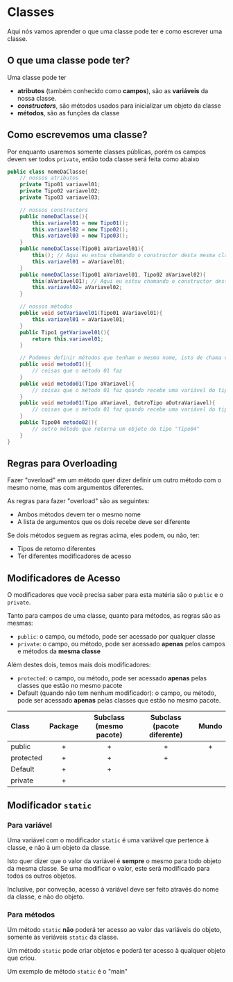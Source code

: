 # Classes

Aqui nós vamos aprender o que uma classe pode ter e como escrever uma classe.

## O que uma classe pode ter?

Uma classe pode ter
* **atributos** (também conhecido como **campos**), são as **variáveis** da nossa classe.
* **_constructors_**, são métodos usados para inicializar um objeto da classe
* **métodos**, são as funções da classe

## Como escrevemos uma classe?

Por enquanto usaremos somente classes públicas, porém os campos devem ser todos `private`, então toda classe será feita como abaixo

~~~ java
public class nomeDaClasse{
    // nossos atributos
    private Tipo01 variavel01;
    private Tipo02 variavel02;
    private Tipo03 variavel03;

    // nossos constructors
    public nomeDaClasse(){
        this.variavel01 = new Tipo01();
        this.variavel02 = new Tipo02();
        this.variavel03 = new Tipo03();
    }
    public nomeDaClasse(Tipo01 aVariavel01){
        this(); // Aqui eu estou chamando o constructor desta mesma classe
        this.variavel01 = aVariavel01;
    }
    public nomeDaClasse(Tipo01 aVariavel01, Tipo02 aVariavel02){
        this(aVariavel01); // Aqui eu estou chamando o constructor desta mesma classe
        this.variavel02= aVariavel02;
    }

    // nossos métodos
    public void setVariavel01(Tipo01 aVariavel01){
        this.variavel01 = aVariavel01;
    }
    public Tipo1 getVariavel01(){
        return this.variavel01;
    }

    // Podemos definir métodos que tenham o mesmo nome, isto de chama overloading
    public void metodo01(){
        // coisas que o método 01 faz
    }
    public void metodo01(Tipo aVariavel){
        // coisas que o método 01 faz quando recebe uma variável do tipo "Tipo"
    }
    public void metodo01(Tipo aVariavel, OutroTipo aOutraVariavel){
        // coisas que o método 01 faz quando recebe uma variável do tipo "Tipo", e uma outra variável do tipo "OutroTipo"
    }
    public Tipo04 metodo02(){
        // outro método que retorna um objeto do tipo "Tipo04"
    }
}
~~~


## Regras para Overloading

Fazer "overload" em um método quer dizer definir um outro método com o mesmo nome, mas com argumentos diferentes.

As regras para fazer "overload" são as seguintes:
* Ambos métodos devem ter o mesmo nome
* A lista de argumentos que os dois recebe deve ser diferente

Se dois métodos seguem as regras acima, eles podem, ou não, ter:
* Tipos de retorno diferentes
* Ter diferentes modificadores de acesso

## Modificadores de Acesso

O modificadores que você precisa saber para esta matéria são o `public` e o `private`.

Tanto para campos de uma classe, quanto para métodos, as regras são as mesmas:
* `public`: o campo, ou método, pode ser acessado por qualquer classe
* `private`: o campo, ou método, pode ser acessado **apenas** pelos campos e métodos da **mesma classe**

Além destes dois, temos mais dois modificadores:
* `protected`: o campo, ou método, pode ser acessado **apenas** pelas classes que estão no mesmo pacote
* Default (quando não tem nenhum modificador): o campo, ou método, pode ser acessado **apenas** pelas classes que estão no mesmo pacote.

| Class   | Package | Subclass (mesmo pacote) | Subclass (pacote diferente) | Mundo |
|:---     |:---:    |:---:                    |:---:                        |:---:  |
public    | + | + | + | + |
protected | + | + | + |   |
Default   | + | + |   |   |
private   | + |   |   |   |



## Modificador `static`

### Para variável

Uma variável com o modificador `static` é uma variável que pertence à classe, e não à um objeto da classe.

Isto quer dizer que o valor da variável é **sempre** o mesmo para todo objeto da mesma classe.
Se uma modificar o valor, este será modificado para todos os outros objetos.

Inclusive, por conveção, acesso à variável deve ser feito através do nome da classe, e não do objeto.

### Para métodos

Um método `static` **não** poderá ter acesso ao valor das variáveis do objeto, somente às veriáveis `static` da classe.

Um método `static` pode criar objetos e poderá ter acesso à qualquer objeto que criou.

Um exemplo de método `static` é o "main"


<!-- ## Modificador `final`
(TODO) -->
